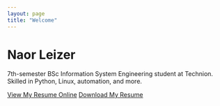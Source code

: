 ```yaml
---
layout: page
title: "Welcome"
---
```


# Naor Leizer

7th-semester BSc Information System Engineering student at Technion. Skilled in Python, Linux, automation, and more.

[View My Resume Online](/resume)
[Download My Resume](assets/files/Naor_Leizer_Resume.pdf)
